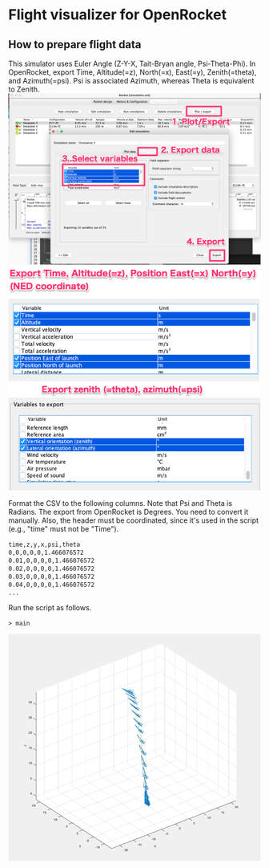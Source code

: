 # Flight visualizer for OpenRocket

## How to prepare flight data

This simulator uses Euler Angle (Z-Y-X, Tait-Bryan angle, Psi-Theta-Phi).
In OpenRocket, export Time, Altitude(=z), North(=x), East(=y), Zenith(=theta), and Azimuth(=psi). Psi is associated Azimuth, whereas Theta is equivalent to Zenith.
![](export.png)
![](xyz.png)
![](psi_theta.png)

Format the CSV to the following columns. Note that Psi and Theta is Radians. The export from OpenRocket is Degrees. You need to convert it manually. Also, the header must be coordinated, since it's used in the script (e.g., "time" must not be "Time").
```
time,z,y,x,psi,theta
0,0,0,0,0,1.466076572
0.01,0,0,0,0,1.466076572
0.02,0,0,0,0,1.466076572
0.03,0,0,0,0,1.466076572
0.04,0,0,0,0,1.466076572
...
```
Run the script as follows.
```
> main
```

![](result.png)





